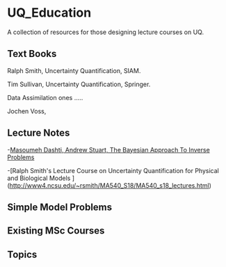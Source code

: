 # UQ_Education
A collection of resources for those designing lecture courses on UQ. 


## Text Books 

Ralph Smith, Uncertainty Quantification, SIAM.

Tim Sullivan, Uncertainty Quantification, Springer.

Data Assimilation ones .....
 
 Jochen Voss, 
 
 
 ## Lecture Notes 
 
 -[Masoumeh Dashti, Andrew Stuart, The Bayesian Approach To Inverse Problems](https://arxiv.org/abs/1302.6989)
 
 -[Ralph Smith's Lecture Course on Uncertainty Quantification for Physical and Biological Models ] (http://www4.ncsu.edu/~rsmith/MA540_S18/MA540_s18_lectures.html)

## Simple Model Problems


## Existing MSc Courses 

## Topics 
